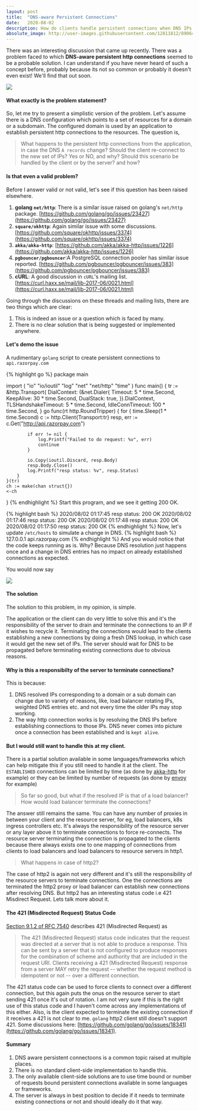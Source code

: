 ```yaml
---
layout: post
title:  "DNS-aware Persistent Connections"
date:   2020-08-02
description: How do clients handle persistent connections when DNS IPs change?
absolute_image: http://user-images.githubusercontent.com/12811812/89064961-8777a680-d388-11ea-9145-d84c1b2149ff.png
---
```


There was an interesting discussion that came up recently. There was a problem faced to which **DNS-aware persistent http connections** seemed to be a probable solution. I can understand if you have never heard of such a concept before, probably because its not so common or probably it doesn't even exist! We'll find that out soon.

![](https://user-images.githubusercontent.com/12811812/89064961-8777a680-d388-11ea-9145-d84c1b2149ff.png)

#### What exactly is the problem statement?

So, let me try to present a simplistic version of the problem. Let's assume there is a DNS configuration which points to a set of resources for a domain or a subdomain. The configured domain is used by an application to establish persistent http connections to the resources. The question is,

> What happens to the persistent http connections from the application, in case the DNS `A records` change? Should the client re-connect to the new set of IPs? Yes or NO, and why? Should this scenario be handled by the client or by the server? and how?

#### Is that even a valid problem?

Before I answer valid or not valid, let's see if this question has been raised elsewhere.

1. **golang `net/http`**: There is a similar issue raised on golang's `net/http` package. [https://github.com/golang/go/issues/23427](https://github.com/golang/go/issues/23427)
2. **`square/okhttp`**: Again similar issue with some discussions. [https://github.com/square/okhttp/issues/3374](https://github.com/square/okhttp/issues/3374)
3. **`akka/akka-http`**: [https://github.com/akka/akka-http/issues/1226](https://github.com/akka/akka-http/issues/1226)
4. **`pgbouncer/pgbouncer`**:A PostgreSQL connection pooler has similar issue reported. [https://github.com/pgbouncer/pgbouncer/issues/383](https://github.com/pgbouncer/pgbouncer/issues/383)
5. **cURL**: A good discussion in `cURL`'s mailing list. [https://curl.haxx.se/mail/lib-2017-06/0021.html](https://curl.haxx.se/mail/lib-2017-06/0021.html)

Going through the discussions on these threads and mailing lists, there are two things which are clear:

1. This is indeed an issue or a question which is faced by many.
2. There is no clear solution that is being suggested or implemented anywhere.

#### Let's demo the issue

A rudimentary `golang` script to create persistent connections to `api.razorpay.com`

{% highlight go %}
package main

import (
	"io"
	"io/ioutil"
	"log"
	"net"
	"net/http"
	"time"
)
func main() {
	tr := &http.Transport{
		DialContext: (&net.Dialer{
			Timeout:   5 * time.Second,
			KeepAlive: 30 * time.Second,
			DualStack: true,
		}).DialContext,
		TLSHandshakeTimeout: 5 * time.Second,
		IdleConnTimeout:     100 * time.Second,
	}
	go func(rt http.RoundTripper) {
		for {
			time.Sleep(1 * time.Second)
			c := http.Client{Transport:tr}
			resp, err := c.Get("http://api.razorpay.com")

			if err != nil {
				log.Printf("Failed to do request: %v", err)
				continue
			}

			io.Copy(ioutil.Discard, resp.Body)
			resp.Body.Close()
			log.Printf("resp status: %v", resp.Status)
		}
	}(tr)
	ch := make(chan struct{})
	<-ch
}
{% endhighlight %}
Start this program, and we see it getting 200 OK.

{% highlight bash %}
2020/08/02 01:17:45 resp status: 200 OK
2020/08/02 01:17:46 resp status: 200 OK
2020/08/02 01:17:48 resp status: 200 OK
2020/08/02 01:17:50 resp status: 200 OK
{% endhighlight %}
Now, let's update `/etc/hosts` to simulate a change in DNS.
{% highlight bash %}
127.0.0.1 api.razorpay.com
{% endhighlight %}
And you would notice that the code keeps running as is. Why? Because DNS resolution just happens once and a change in DNS entries has no impact on already established connections as expected.

You would now say

![](https://i.imgflip.com/4a4tr2.jpg)

#### The solution

The solution to this problem, in my opinion, is simple. 

The application or the client can do very little to solve this and it's the responsibility of the server to drain and terminate the connections to an IP if it wishes to recycle it. Terminating the connections would lead to the clients establishing a new connections by doing a fresh DNS lookup, in which case it would get the new set of IPs. The server should wait for DNS to be propagated before terminating existing connections due to obvious reasons.

#### Why is this a responsibilty of the server to terminate connections?

This is because:

1. DNS resolved IPs corresponding to a domain or a sub domain can change due to variety of reasons, like, load balancer rotating IPs, weighted DNS entries etc. and not every time the older IPs may stop working.
2. The way http connection works is by resolving the DNS IPs before establishing connections to those IPs. DNS never comes into picture once a connection has been established and is `kept alive`.

#### But I would still want to handle this at my client.

There is a partial solution available in some languages/frameworks which can help mitigate this if you still need to handle it at the client. The `ESTABLISHED` connections can be limited by time (as done by [akka-http](https://doc.akka.io/docs/akka-http/current/common/timeouts.html#connection-lifetime-timeout) for example) or they can be limited by number of requests (as done by [envoy](https://www.envoyproxy.io/docs/envoy/latest/api-v2/api/v2/cluster.proto) for example)

> So far so good, but what if the resolved IP is that of a load balancer? How would load balancer terminate the connections?

The answer still remains the same. You can have any number of proxies in between your client and the resource server, for eg, load balancers, k8s ingress controllers etc. It's always the responsibility of the resource server or any layer above it to terminate connections to force re-connects. The resource server terminating the connection is propagated to the clients because there always exists one to one mapping of connections from clients to load balancers and load balancers to resource servers in http1. 

> What happens in case of http2?

The case of http2 is again not very different and it's still the responsibility of the resource servers to terminate connections. One the connections are terminated the http2 proxy or load balancer can establish new connections after resolving DNS. But http2 has an interesting status code i.e 421 Misdirect Request. Lets talk more about it.

#### The 421 (Misdirected Request) Status Code

[Section 9.1.2 of RFC 7540](https://tools.ietf.org/html/rfc7540#section-9.1.2) describes 421 (Misdirected Request) as

> The 421 (Misdirected Request) status code indicates that the request was directed at a server that is not able to produce a response. This can be sent by a server that is not configured to produce responses for the combination of scheme and authority that are included in the request URI. Clients receiving a 421 (Misdirected Request) response from a server MAY retry the request -- whether the request method is idempotent or not -- over a different connection.

The 421 status code can be used to force clients to connect over a different connection, but this again puts the onus on the resource server to start sending 421 once it's out of rotation. I am not very sure if this is the right use of this status code and I haven't come across any implementations of this either. Also, is the client expected to terminate the existing connection if it receives a 421 is not clear to me. `golang` http2 client still doesn't support 421. Some discussions here: [https://github.com/golang/go/issues/18341](https://github.com/golang/go/issues/18341).

#### Summary

1. DNS aware persistent connectoons is a common topic raised at multiple places.
2. There is no standard client-side implementation to handle this.
3. The only available client-side solutions are to use time bound or number of requests bound persistent connections available in some languages or frameworks.
4. The server is always in best position to decide if it needs to terminate existing connections or not and should ideally do it that way.   






